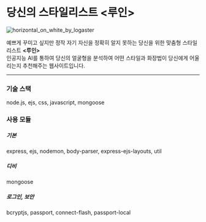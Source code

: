 # 당신의 스타일리스트 <루인>

![horizontal_on_white_by_logaster](https://user-images.githubusercontent.com/78638427/141692257-ab6b861b-b2f8-4db0-a71a-05424c0d8c89.png)

예쁘게 꾸미고 싶지만 정작 자기 자신을 정확히 알지 못하는 당신을 위한 맞춤형 스타일리스트 <strong><루인></strong> </br>
인공지능 AI를 통하여 당신의 얼굴형을 분석하여 어떤 스타일과 화장법이 당신에게 어울리는지 추천해주는 웹사이트입니다.

---
### 기술 스택
node.js, ejs, css, javascript, mongoose

### 사용 모듈
##### 기본
express, ejs, nodemon, body-parser, express-ejs-layouts, util</br>
##### 디비
mongoose
##### 로그인, 보안
bcryptjs, passport, connect-flash, passport-local
